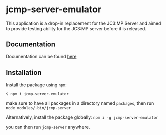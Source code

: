 # jcmp-server-emulator
This application is a drop-in replacement for the JC3:MP Server and aimed to provide testing ability for the JC3:MP server before it is released.

## Documentation
Documentation can be found [here](http://in.fkn.space/jc3mp/docs/server-emulator)

## Installation
Install the package using `npm`:

```$ npm i jcmp-server-emulator```

make sure to have all packages in a directory named `packages`, then run
```node_modules/.bin/jcmp-server```

Alternatively, install the package globally:
```npm i -g jcmp-server-emulator```

you can then run `jcmp-server` anywhere.
